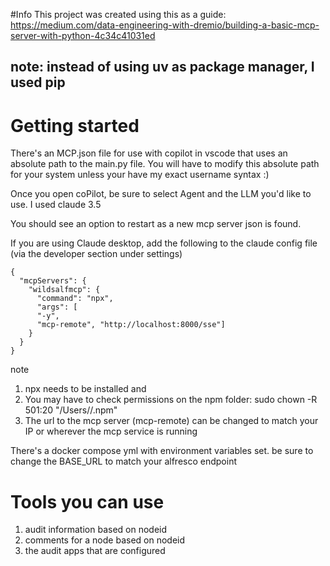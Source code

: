 #Info
This project was created using this as a guide: https://medium.com/data-engineering-with-dremio/building-a-basic-mcp-server-with-python-4c34c41031ed

## note: instead of using uv as package manager, I used pip

# Getting started

There's an MCP.json file for use with copilot in vscode that uses an absolute path to the main.py file. You will have to modify this absolute path for your system unless your have my exact username syntax :)

Once you open coPilot, be sure to select Agent and the LLM you'd like to use. I used claude 3.5

You should see an option to restart as a new mcp server json is found.

If you are using Claude desktop, add the following to the claude config file (via the developer section under settings)

```
{
  "mcpServers": {
    "wildsalfmcp": {
      "command": "npx",
      "args": [
      "-y",
      "mcp-remote", "http://localhost:8000/sse"]
    }
  }
}
```

note

1. npx needs to be installed and
2. You may have to check permissions on the npm folder: sudo chown -R 501:20 "/Users/<yourusername>/.npm"
3. The url to the mcp server (mcp-remote) can be changed to match your IP or wherever the mcp service is running

There's a docker compose yml with environment variables set. be sure to change the BASE_URL to match your alfresco endpoint

# Tools you can use

1. audit information based on nodeid
2. comments for a node based on nodeid
3. the audit apps that are configured
